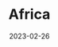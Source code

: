 ﻿---
title: "Africa"
date: 2023-02-26
description: "Africa"
weight: 50
type: "docs"
card_image: "south_africa_giraffe_africa.jpg"
---
